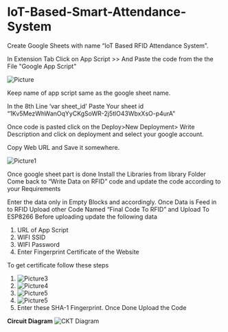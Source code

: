 # IoT-Based-Smart-Attendance-System
Create Google Sheets with name “IoT Based RFID Attendance System”.

In Extension Tab Click on App Script >> And Paste the code from the the File "Google App Script"

![Picture](https://github.com/bauskaraneesh/IoT-Based-Smart-Attendance-System/assets/132990280/a0dfed4d-23fc-40f0-9413-8dfcf3531dee)

Keep name of app script same as the google sheet name.

In the 8th Line ‘var sheet_id' Paste Your sheet id “1Kv5MezWhWanOqYyCKgSoWR-2j5tlO43WbxXsO-p4urA"

Once code is pasted click on the Deploy>New Deployment> Write Description and click on deployment and select your google account.

Copy Web URL and Save it somewhere.

![Picture1](https://github.com/bauskaraneesh/IoT-Based-Smart-Attendance-System/assets/132990280/9419e06a-6189-4a78-a9fd-f4b1022cfb52)

Once google sheet part is done 
Install the Libraries from library Folder 
Come back to “Write Data on RFID” code and update the code according to your Requirements 

Enter the data only in Empty Blocks and accordingly. 
Once Data is Feed in to RFID
Upload other Code Named “Final Code To RFID” and Upload To ESP8266 
Before uploading update the following data
1.	URL of App Script
2.	WIFI SSID
3.	WIFI Password 
4.	Enter Fingerprint Certificate of the Website

To get certificate follow these steps

1. ![Picture3](https://github.com/bauskaraneesh/IoT-Based-Smart-Attendance-System/assets/132990280/777bb140-e0e7-4b9a-a1c8-352035d0bb4c)
2. ![Picture4](https://github.com/bauskaraneesh/IoT-Based-Smart-Attendance-System/assets/132990280/056ef1d7-0c45-457e-8728-b9d323cba87b)
3. ![Picture5](https://github.com/bauskaraneesh/IoT-Based-Smart-Attendance-System/assets/132990280/1d76eba2-fe72-4f19-9b0a-8f51d329816f)
4. ![Picture5](https://github.com/bauskaraneesh/IoT-Based-Smart-Attendance-System/assets/132990280/66e92c31-bb63-4db6-8189-b900ac22b6f3)
5. Enter these SHA-1 Fingerprint.
Once Done Upload the Code

**Circuit Diagram**
![CKT Diagram](https://github.com/bauskaraneesh/IoT-Based-Smart-Attendance-System/assets/132990280/98bc2e84-be38-404c-9d81-9eaf0a101c73)
